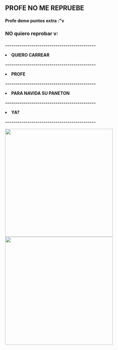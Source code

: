 <h2>PROFE NO ME REPRUEBE</h2>
<h4>Profe deme puntos extra :"v</h3>
<h3> NO quiero reprobar v:<h4>

<p>---------------------------------------------</p>

<li>QUIERO CARREAR</li>
<p>---------------------------------------------</p>
<li>PROFE</li>
<p>---------------------------------------------</p>
<li>PARA NAVIDA SU PANETON</li>
<p>---------------------------------------------</p>
<li>YA?</li>

<p>---------------------------------------------</p>


<img src = "https://media.giphy.com/media/vFKqnCdLPNOKc/giphy.gif" width = 350px/>
<img src = "https://media2.giphy.com/media/EMp5I4EfDhLNP8qbPv/giphy-downsized.gif" width = 350px/>
